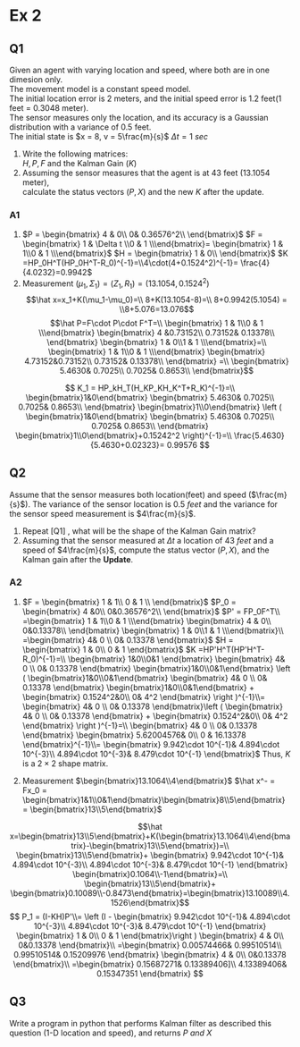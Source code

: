 
# Ex 2  
## Q1  
Given an agent with varying location and speed, where both are in one dimesion only.  
The movement model is a constant speed model.  
The initial location error is $2$ meters, and the initial speed error is $1.2$ feet($1$ feet = $0.3048$ meter).  
The sensor measures only the location, and its accuracy is a Gaussian distribution with a variance of $0.5$ feet.  
The initial state is $x = 8, v = 5\frac{m}{s}$
$\Delta t = 1~ sec$
  
1. Write the following matrices:  
    $H,P,F$ and the Kalman Gain ($K$)  
1. Assuming the sensor measures that the agent is at $43$ feet ($13.1054$ meter),   
    calculate the status vectors ($P,X$) and the new $K$ after the update.  
      
### A1  
1. $P = \begin{bmatrix}  
4 & 0\\
0& 0.36576^2\\
\end{bmatrix}$
$F = \begin{bmatrix}  1 & \Delta t \\0 & 1 \\\end{bmatrix}=
\begin{bmatrix}  1 & 1\\0 & 1 \\\end{bmatrix}$
$H = \begin{bmatrix}  
1 & 0\\
\end{bmatrix}$
$K =HP_0H^T(HP_0H^T-R_0)^{-1}=\\4\cdot(4+0.1524^2)^{-1}=
\frac{4}{4.0232}=0.9942$
1. Measurement $(\mu_1,\Sigma_1)=(Z_1,R_1) = (13.1054,0.1524^2)$ 
$$\hat x=x_1+K(\mu_1-\mu_0)=\\
8+K(13.1054-8)=\\
8+0.9942(5.1054) = \\8+5.076=13.076$$
$$\hat P=F\cdot P\cdot F^T=\\
\begin{bmatrix}  1 & 1\\0 & 1 \\\end{bmatrix}
\begin{bmatrix}  
4 &0.73152\\
0.73152& 0.13378\\
\end{bmatrix}
\begin{bmatrix} 1 & 0\\1  & 1 \\\end{bmatrix}=\\
\begin{bmatrix}  1 & 1\\0 & 1 \\\end{bmatrix}
\begin{bmatrix}  
4.73152&0.73152\\
0.73152&  0.13378\\
\end{bmatrix}
=\\
\begin{bmatrix}  
5.4630& 0.7025\\
0.7025&  0.8653\\
\end{bmatrix}$$

$$
K_1 = HP_kH_T(H_KP_KH_K^T+R_K)^{-1}=\\
\begin{bmatrix}1&0\end{bmatrix}
\begin{bmatrix}  
5.4630& 0.7025\\
0.7025&  0.8653\\
\end{bmatrix}
\begin{bmatrix}1\\0\end{bmatrix}
\left ( \begin{bmatrix}1&0\end{bmatrix}
\begin{bmatrix}  
5.4630& 0.7025\\
0.7025&  0.8653\\
\end{bmatrix}
\begin{bmatrix}1\\0\end{bmatrix}+0.15242^2 \right)^{-1}=\\
\frac{5.4630}{5.4630+0.02323}=
0.99576
$$

## Q2
Assume that the sensor measures both location(feet) and speed ($\frac{m}{s}$). The variance of the sensor location is $0.5 ~ feet$ and the variance for the sensor speed measurement is $4\frac{m}{s}$.
1. Repeat [Q1] , what will be the shape of the Kalman Gain matrix?
2. Assuming that the sensor measured at $\Delta t$ a location of $43 ~feet$ and a speed of $4\frac{m}{s}$, compute the status vector ($P,X$), and the Kalman gain after the **Update**.

### A2
1. $F = 
\begin{bmatrix}  
1 & 1\\
0 & 1 \\
\end{bmatrix}$
$P_0 = \begin{bmatrix}  
4 &0\\
0&0.36576^2\\
\end{bmatrix}$
$P' = FP_0F^T\\
=\begin{bmatrix}  1 & 1\\0 & 1 \\\end{bmatrix}
\begin{bmatrix}  
4 & 0\\
0&0.13378\\
\end{bmatrix}
\begin{bmatrix}  1 & 0\\1 & 1 \\\end{bmatrix}\\
=\begin{bmatrix}
4& 0 \\
0& 0.13378
\end{bmatrix}$
$H = \begin{bmatrix}  
1 & 0\\
0 & 1
\end{bmatrix}$
$K =HP'H^T(HP'H^T-R_0)^{-1}=\\
\begin{bmatrix}
1&0\\0&1
\end{bmatrix}
\begin{bmatrix}
4& 0 \\
0& 0.13378
\end{bmatrix}
\begin{bmatrix}1&0\\0&1\end{bmatrix}
\left (
\begin{bmatrix}1&0\\0&1\end{bmatrix}
\begin{bmatrix}
4& 0 \\
0& 0.13378
\end{bmatrix}
\begin{bmatrix}1&0\\0&1\end{bmatrix} +
\begin{bmatrix}
0.1524^2&0\\
0& 4^2
\end{bmatrix}
\right )^{-1}\\=
\begin{bmatrix}
4& 0 \\
0& 0.13378
\end{bmatrix}\left (
\begin{bmatrix}
4& 0 \\
0& 0.13378
\end{bmatrix} + 
\begin{bmatrix}
0.1524^2&0\\
0& 4^2
\end{bmatrix}
\right )^{-1}=\\
\begin{bmatrix}
4& 0 \\
0& 0.13378
\end{bmatrix}
\begin{bmatrix}  
5.62004576&  0\\
0  & 16.13378
\end{bmatrix}^{-1}\\=
\begin{bmatrix}
9.942\cdot 10^{-1}& 4.894\cdot 10^{-3}\\
4.894\cdot 10^{-3}& 8.479\cdot 10^{-1}
\end{bmatrix}$
Thus, $K$ is a $2\times 2$ shape matrix.

2. Measurement $\begin{bmatrix}13.1064\\4\end{bmatrix}$ 
$\hat x^- = Fx_0 = \begin{bmatrix}1&1\\0&1\end{bmatrix}\begin{bmatrix}8\\5\end{bmatrix} = \begin{bmatrix}13\\5\end{bmatrix}$

$$\hat x=\begin{bmatrix}13\\5\end{bmatrix}+K(\begin{bmatrix}13.1064\\4\end{bmatrix}-\begin{bmatrix}13\\5\end{bmatrix})=\\
\begin{bmatrix}13\\5\end{bmatrix}+
\begin{bmatrix}
9.942\cdot 10^{-1}& 4.894\cdot 10^{-3}\\
4.894\cdot 10^{-3}& 8.479\cdot 10^{-1}
\end{bmatrix}
\begin{bmatrix}0.1064\\-1\end{bmatrix}=\\
\begin{bmatrix}13\\5\end{bmatrix}+
\begin{bmatrix}0.10089\\-0.8473\end{bmatrix}=\begin{bmatrix}13.10089\\4.1526\end{bmatrix}$$
$$
P_1 = (I-KH)P'\\=
\left (I - \begin{bmatrix}
9.942\cdot 10^{-1}& 4.894\cdot 10^{-3}\\
4.894\cdot 10^{-3}& 8.479\cdot 10^{-1}
\end{bmatrix}
\begin{bmatrix}  
1 & 0\\
0 & 1
\end{bmatrix}\right )
\begin{bmatrix}  
4 & 0\\
0&0.13378
\end{bmatrix}\\
=\begin{bmatrix}  
0.00574466& 0.99510514\\
0.99510514& 0.15209976
\end{bmatrix}
\begin{bmatrix}  
4 & 0\\
0&0.13378
\end{bmatrix}\\
=\begin{bmatrix}  
0.15687271& 0.13389406]\\
4.13389406& 0.15347351
\end{bmatrix}
$$

## Q3
 Write a program in python that performs Kalman filter as described this question (1-D location and speed), and returns $P~and~X$
